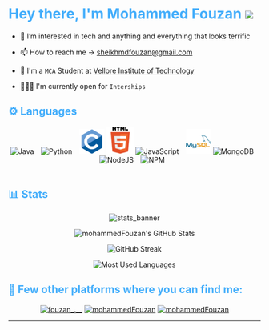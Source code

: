 <!---
mohammedFouzan/mohammedFouzan is a ✨ special ✨ repository because its `README.md` (this file) appears on your GitHub profile.
You can click the Preview link to take a look at your changes.
--->

<h1 style="color: #44AEFB;">  Hey there, I'm Mohammed Fouzan <img src="https://media.giphy.com/media/hvRJCLFzcasrR4ia7z/giphy.gif" width="35"></h1> 

- 👀 I’m interested in tech and anything and everything that looks terrific

- 📫 How to reach me -> sheikhmdfouzan@gmail.com

- 🏫 I'm a ```MCA``` Student at [Vellore Institute of Technology](https://vit.ac.in/)

- 👨🏻‍💻 I'm currently open for ```Interships```
  
<!-- Languages and Tools -->

<h2 style="color: #44AEFB">⚙️ Languages</h2>

<div align="center">
  <img  alt="Java" height="55px" style="padding-right:10px;" src="https://cdn.jsdelivr.net/gh/devicons/devicon/icons/java/java-original.svg"/>
  <img  alt="Python" height="50px" style="padding-right:10px;" src="https://cdn.jsdelivr.net/gh/devicons/devicon/icons/python/python-original.svg"/>
  <img src="https://raw.githubusercontent.com/devicons/devicon/master/icons/c/c-original.svg" alt="c" height="50px"/> 
  <img  alt="html5" height="55px" src="https://raw.githubusercontent.com/devicons/devicon/master/icons/html5/html5-original-wordmark.svg"/>
  <img  alt="JavaScript" height="50px" style="padding-right:10px;" src="https://cdn.jsdelivr.net/gh/devicons/devicon/icons/javascript/javascript-plain.svg"/>
  <img src="https://raw.githubusercontent.com/devicons/devicon/master/icons/mysql/mysql-original-wordmark.svg" alt="mysql" height="50px"/>
  <img  alt="MongoDB" height="50px" style="padding-right:10px;" src="https://cdn.jsdelivr.net/gh/devicons/devicon/icons/mongodb/mongodb-original.svg"/
  <img  alt="ReactJS" height="50px" style="padding-right:10px;" src="https://cdn.jsdelivr.net/gh/devicons/devicon/icons/react/react-original.svg" />
  <img  alt="NodeJS" height="50px" style="padding-right:10px;" src="https://cdn.jsdelivr.net/gh/devicons/devicon/icons/nodejs/nodejs-original.svg"/>
  <img  alt="NPM" height="50px" style="padding-right:10px;" src="https://cdn.jsdelivr.net/gh/devicons/devicon/icons/npm/npm-original-wordmark.svg"/>
</div>
<br>


<!-- Statistics -->

<h2 style="color: #44AEFB">📊 Stats</h2>
<div class="stats" align="center">

![stats_banner](https://user-images.githubusercontent.com/78341798/194534778-d662496c-ae00-4e8d-ae9b-b90912054e7f.gif) 

![mohammedFouzan's GitHub Stats](https://github-readme-stats.vercel.app/api?username=mohammedFouzan&hide=stars&count_private=true&show_icons=true&theme=algolia&border_radius=20)

![GitHub Streak](https://streak-stats.demolab.com?user=mohammedFouzan&count_private=true&theme=algolia&border_radius=20)

![Most Used Languages](https://github-readme-stats.vercel.app/api/top-langs/?username=mohammedFouzan&layout=compact&show_icons=true&theme=algolia&border_radius=20)

</div>
<!--  End Stats Cards -->


<h2 style="color: #44AEFB">🔗 Few other platforms where you can find me:</h2>
<div align="center">
  <a href="https://www.instagram.com/fouzan_.__/" target="_blank"><img align="center" src="https://raw.githubusercontent.com/rahuldkjain/github-profile-readme-generator/master/src/images/icons/Social/instagram.svg" alt="fouzan_.__" height="20" width="40" /></a>
  <a href="https://www.linkedin.com/in/mohammed-fouzan-3a39b9188?utm_source=share&utm_campaign=share_via&utm_content=profile&utm_medium=android_app" target="_blank"><img align="center" src="https://raw.githubusercontent.com/rahuldkjain/github-profile-readme-generator/master/src/images/icons/Social/linked-in-alt.svg" alt="mohammedFouzan" height="20" width="40" /></a>
  <a href="https://www.facebook.com/mohammed.fouzan.1671?mibextid=qi2Omg&rdid=bNtkXpPBLeUGaVk5&share_url=https%3A%2F%2Fwww.facebook.com%2Fshare%2FEJFwu21VnEN2AzLh%2F%3Fmibextid%3Dqi2Omg" target="_blank"><img align="center" src="https://raw.githubusercontent.com/rahuldkjain/github-profile-readme-generator/master/src/images/icons/Social/facebook-alt.svg" alt="mohammedFouzan" height="20" width="40" /></a>
</div>

---
